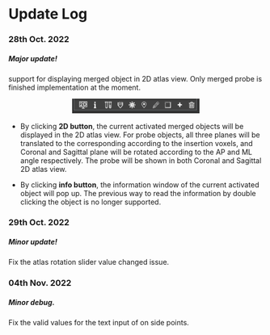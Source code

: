 # Update Log

### 28th Oct. 2022
##### Major update! 
support for displaying merged object in 2D atlas view. Only merged probe is finished implementation at the moment. 

<p align="center">
<img src="image/update_log_281022.png" width="50%">
</p>


- By clicking **2D button**, the current activated merged objects will be displayed in the 2D atlas view. 
For probe objects, all three planes will be translated to the corresponding according to the insertion voxels,
and Coronal and Sagittal plane will be rotated according to the AP and ML angle respectively. 
The probe will be shown in both Coronal and Sagittal 2D atlas view.


- By clicking **info button**, the information window of the current activated object will pop up. 
The previous way to read the information by double clicking the object is no longer supported. 


### 29th Oct. 2022
##### Minor update!
Fix the atlas rotation slider value changed issue.


### 04th Nov. 2022
##### Minor debug.
Fix the valid values for the text input of on side points.